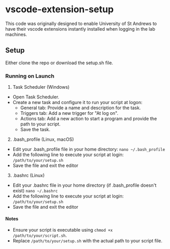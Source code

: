 # vscode-extension-setup
This code was originally designed to enable University of St Andrews to have their vscode extensions instantly installed when logging in the lab machines.

## Setup
Either clone the repo or download the setup.sh file.

### Running on Launch
1. Task Scheduler (Windows)
- Open Task Scheduler.
- Create a new task and configure it to run your script at logon:
  - General tab: Provide a name and description for the task.
  - Triggers tab: Add a new trigger for "At log on".
  - Actions tab: Add a new action to start a program and provide the path to your script.
  - Save the task.

2. .bash_profile (Linux, macOS)
- Edit your .bash_profile file in your home directory:
```nano ~/.bash_profile```
- Add the following line to execute your script at login:
```/path/to/your/setup.sh```
- Save the file and exit the editor

3. .bashrc (Linux)
- Edit your .bashrc file in your home directory (if .bash_profile doesn't exist)
```nano ~/.bashrc```
- Add the following line to execute your script at login:
```/path/to/your/setup.sh```
- Save the file and exit the editor

#### Notes
- Ensure your script is executable using `chmod +x /path/to/your/script.sh`.
- Replace `/path/to/your/setup.sh` with the actual path to your script file.

